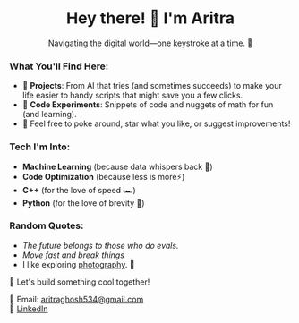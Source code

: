 <h1 align="center">Hey there! 👋 I'm Aritra</h1>

<p align="center">Navigating the digital world—one keystroke at a time. 🚀</p>

### What You'll Find Here:
- 🔭 **Projects**: From AI that tries (and sometimes succeeds) to make your life easier to handy scripts that might save you a few clicks.
- 🧩 **Code Experiments**: Snippets of code and nuggets of math for fun (and learning).
- 📝 Feel free to poke around, star what you like, or suggest improvements!


### Tech I'm Into:
- **Machine Learning** (because data whispers back 🎤)
- **Code Optimization** (because less is more⚡)
- **C++** (for the love of speed 🏎️)
- **Python** (for the love of brevity 🐍)
  
### Random Quotes:
- *The future belongs to those who do evals.*
- *Move fast and break things*
- I like exploring [photography](https://legendary-orchestra-6aa.notion.site/Aritra-s-Photo-Gallery-b8e91c87e56744a487a4420fb1c6f346?pvs=4). 📸

🌟 Let's build something cool together!

📧 Email: aritraghosh534@gmail.com <br>
🔗 [LinkedIn](https://www.linkedin.com/in/ghosh-aritra/)

<!---
arighosh05/arighosh05 is a ✨ special ✨ repository because its `README.md` (this file) appears on your GitHub profile.
You can click the Preview link to take a look at your changes.
--->
